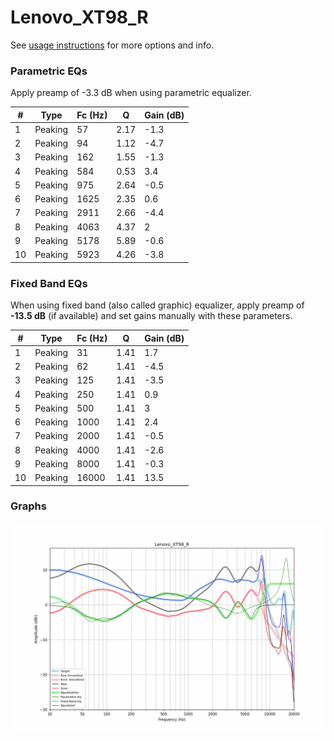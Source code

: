 # Lenovo_XT98_R
See [usage instructions](https://github.com/jaakkopasanen/AutoEq#usage) for more options and info.

### Parametric EQs
Apply preamp of -3.3 dB when using parametric equalizer.

|   # | Type    |   Fc (Hz) |    Q |   Gain (dB) |
|-----|---------|-----------|------|-------------|
|   1 | Peaking |        57 | 2.17 |        -1.3 |
|   2 | Peaking |        94 | 1.12 |        -4.7 |
|   3 | Peaking |       162 | 1.55 |        -1.3 |
|   4 | Peaking |       584 | 0.53 |         3.4 |
|   5 | Peaking |       975 | 2.64 |        -0.5 |
|   6 | Peaking |      1625 | 2.35 |         0.6 |
|   7 | Peaking |      2911 | 2.66 |        -4.4 |
|   8 | Peaking |      4063 | 4.37 |         2   |
|   9 | Peaking |      5178 | 5.89 |        -0.6 |
|  10 | Peaking |      5923 | 4.26 |        -3.8 |

### Fixed Band EQs
When using fixed band (also called graphic) equalizer, apply preamp of **-13.5 dB** (if available) and set gains manually with these parameters.

|   # | Type    |   Fc (Hz) |    Q |   Gain (dB) |
|-----|---------|-----------|------|-------------|
|   1 | Peaking |        31 | 1.41 |         1.7 |
|   2 | Peaking |        62 | 1.41 |        -4.5 |
|   3 | Peaking |       125 | 1.41 |        -3.5 |
|   4 | Peaking |       250 | 1.41 |         0.9 |
|   5 | Peaking |       500 | 1.41 |         3   |
|   6 | Peaking |      1000 | 1.41 |         2.4 |
|   7 | Peaking |      2000 | 1.41 |        -0.5 |
|   8 | Peaking |      4000 | 1.41 |        -2.6 |
|   9 | Peaking |      8000 | 1.41 |        -0.3 |
|  10 | Peaking |     16000 | 1.41 |        13.5 |

### Graphs
![](./Lenovo_XT98_R.png)
